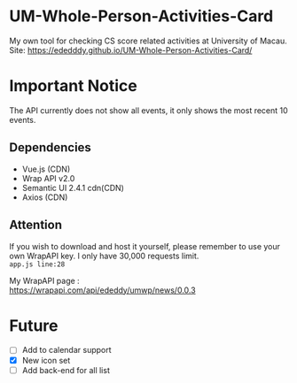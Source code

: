 # UM-Whole-Person-Activities-Card

My own tool for checking CS score related activities at University of Macau.  
Site: https://ededddy.github.io/UM-Whole-Person-Activities-Card/

# Important Notice

The API currently does not show all events, it only shows the most recent 10 events.

## Dependencies

- Vue.js (CDN)
- Wrap API v2.0
- Semantic UI 2.4.1 cdn(CDN)
- Axios (CDN)

## Attention

If you wish to download and host it yourself, please remember to use your own WrapAPI key. I only have 30,000 requests limit.  
`app.js line:28`

My WrapAPI page :  
https://wrapapi.com/api/ededdy/umwp/news/0.0.3

# Future

- [ ] Add to calendar support
- [x] New icon set
- [ ] Add back-end for all list
